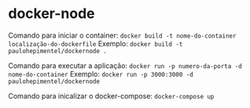 # docker-node

Comando para iniciar o container:
`docker build -t nome-do-container localização-do-dockerfile`
Exemplo: `docker build -t paulohepimentel/dockernode .`

Comando para executar a aplicação:
`docker run -p numero-da-porta -d nome-do-container`
Exemplo: `docker run -p 3000:3000 -d paulohepimentel/dockernode`

Comando para inicalizar o docker-compose:
`docker-compose up`